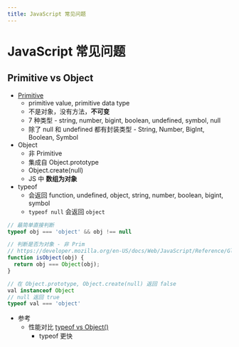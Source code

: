 ```yaml
---
title: JavaScript 常见问题
---
```


# JavaScript 常见问题

## Primitive vs Object

* [Primitive](https://developer.mozilla.org/en-US/docs/Glossary/Primitive)
  * primitive value, primitive data type
  * 不是对象，没有方法，__不可变__
  * 7 种类型 - string, number, bigint, boolean, undefined, symbol, null
  * 除了 null 和 undefined 都有封装类型 - String, Number, BigInt, Boolean, Symbol
* Object
  * 非 Primitive
  * 集成自 Object.prototype
  * Object.create(null)
  * JS 中 __数组为对象__
* typeof
  * 会返回 function, undefined, object, string, number, boolean, bigint, symbol
  * `typeof null` 会返回 `object`

```js
// 最简单直接判断
typeof obj === 'object' && obj !== null

// 判断是否为对象 - 非 Prim
// https://developer.mozilla.org/en-US/docs/Web/JavaScript/Reference/Global_Objects/Object
function isObject(obj) {
  return obj === Object(obj);
}

// 在 Object.prototype, Object.create(null) 返回 false
val instanceof Object
// null 返回 true
typeof val === 'object'
```

* 参考
  * 性能对比 [typeof vs Object()](https://jsbench.me/epk80dx8xr/1)
    * typeof 更快
